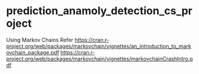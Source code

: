 # prediction_anamoly_detection_cs_project
Using Markov Chains
Refer 
https://cran.r-project.org/web/packages/markovchain/vignettes/an_introduction_to_markovchain_package.pdf
https://cran.r-project.org/web/packages/markovchain/vignettes/markovchainCrashIntro.pdf
